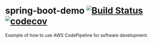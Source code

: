 # spring-boot-demo [![Build Status](https://travis-ci.org/Rahu2000/spring-boot-demo.svg?branch=master)](https://travis-ci.org/Rahu2000/spring-boot-demo) [![codecov](https://codecov.io/gh/Rahu2000/spring-boot-demo/branch/main/graph/badge.svg?token=rhL85oDugs)](https://codecov.io/gh/Rahu2000/spring-boot-demo)

Example of how to use AWS CodePipeline for software development.
